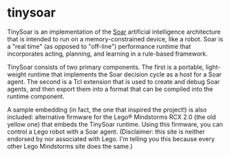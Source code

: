 tinysoar
========

TinySoar is an implementation of the [Soar](http://ai.eecs.umich.edu/soar)
artificial intelligence architecture that is intended to run on a
memory-constrained device, like a robot. Soar is a "real time" (as opposed to "off-line")
performance runtime that incorporates acting, planning, and learning
in a rule-based framework.

TinySoar consists of two primary components. The first is a portable,
light-weight runtime that implements the Soar decision cycle as a host
for a Soar agent. The second is a Tcl extension that is used to create
and debug Soar agents, and then export them into a format that can be
compiled into the runtime component.

A sample embedding (in fact, the one that inspired the project!) is
also included: alternative firmware for the Lego® Mindstorms RCX 2.0
(the old yellow one) that embeds the TinySoar runtime. Using this firmware,
you can control a
Lego robot with a Soar agent. (Disclaimer: this site is neither
endorsed by nor associated with Lego. I'm telling you this because
every other Lego Mindstorms site does the same.)
